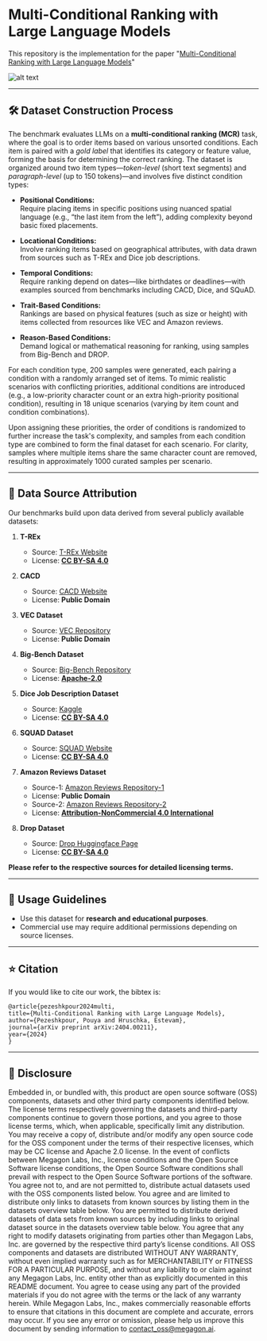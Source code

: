 # Multi-Conditional Ranking with Large Language Models
This repository is the implementation for the paper "[Multi-Conditional Ranking with Large Language Models](https://arxiv.org/pdf/2404.00211)"

![alt text](https://github.com/rit-git/multi-condition-ranking/blob/main/figs/overview-exsir.jpg)

---

## 🛠️ **Dataset Construction Process**

The benchmark evaluates LLMs on a **multi-conditional ranking (MCR)** task, where the goal is to order items based on various unsorted conditions. Each item is paired with a *gold label* that identifies its category or feature value, forming the basis for determining the correct ranking. The dataset is organized around two item types—*token-level* (short text segments) and *paragraph-level* (up to 150 tokens)—and involves five distinct condition types:

- **Positional Conditions:**  
  Require placing items in specific positions using nuanced spatial language (e.g., “the last item from the left”), adding complexity beyond basic fixed placements.

- **Locational Conditions:**  
  Involve ranking items based on geographical attributes, with data drawn from sources such as T-REx and Dice job descriptions.

- **Temporal Conditions:**  
  Require ranking depend on dates—like birthdates or deadlines—with examples sourced from benchmarks including CACD, Dice, and SQuAD.

- **Trait-Based Conditions:**  
  Rankings are based on physical features (such as size or height) with items collected from resources like VEC and Amazon reviews.

- **Reason-Based Conditions:**  
  Demand logical or mathematical reasoning for ranking, using samples from Big-Bench and DROP.

For each condition type, 200 samples were generated, each pairing a condition with a randomly arranged set of items. To mimic realistic scenarios with conflicting priorities, additional conditions are introduced (e.g., a low-priority character count or an extra high-priority positional condition), resulting in 18 unique scenarios (varying by item count and condition combinations).

Upon assigning these priorities, the order of conditions is randomized to further increase the task's complexity, and samples from each condition type are combined to form the final dataset for each scenario. For clarity, samples where multiple items share the same character count are removed, resulting in approximately 1000 curated samples per scenario.


---

## 📝 **Data Source Attribution**

Our benchmarks build upon data derived from several publicly available datasets:

1. **T-REx**  
   - Source: [T-REx Website](https://hadyelsahar.github.io/t-rex/downloads/)  
   - License: **[CC BY-SA 4.0](https://creativecommons.org/licenses/by-sa/4.0/)**
     
2. **CACD**  
   - Source: [CACD Website](https://bcsiriuschen.github.io/CARC/)  
   - License: **Public Domain**

3. **VEC Dataset**  
   - Source: [VEC Repository](https://github.com/TobiasLee/VEC)  
   - License: **Public Domain**
  
4. **Big-Bench Dataset**  
   - Source: [Big-Bench Repository](https://github.com/google/BIG-bench)  
   - License: **[Apache-2.0](https://www.apache.org/licenses/LICENSE-2.0)**

5. **Dice Job Description Dataset**  
   - Source: [Kaggle](https://www.kaggle.com/datasets/PromptCloudHQ/us-technology-jobs-on-dicecom)  
   - License: **[CC BY-SA 4.0](https://creativecommons.org/licenses/by-sa/4.0/)**

6. **SQUAD Dataset**  
   - Source: [SQUAD Website](https://rajpurkar.github.io/SQuAD-explorer/)  
   - License: **[CC BY-SA 4.0](https://creativecommons.org/licenses/by-sa/4.0/)**

7. **Amazon Reviews Dataset**  
   - Source-1: [Amazon Reviews Repository-1](https://github.com/nijianmo/recsys_justification)
   - License: **Public Domain**
   - Source-2: [Amazon Reviews Repository-2](https://github.com/google-research-datasets/MAVE?tab=readme-ov-file)  
   - License: **[Attribution-NonCommercial 4.0 International](https://creativecommons.org/licenses/by-nc/4.0/legalcode.en)**
     
8. **Drop Dataset**  
   - Source: [Drop Huggingface Page](https://huggingface.co/datasets/ucinlp/drop)  
   - License: **[CC BY-SA 4.0](https://creativecommons.org/licenses/by-sa/4.0/)**

**Please refer to the respective sources for detailed licensing terms.**

---

## 🧠 **Usage Guidelines**

- Use this dataset for **research and educational purposes**.  
- Commercial use may require additional permissions depending on source licenses.  

---

## ⭐ **Citation**

If you would like to cite our work, the bibtex is:


    @article{pezeshkpour2024multi,
    title={Multi-Conditional Ranking with Large Language Models},
    author={Pezeshkpour, Pouya and Hruschka, Estevam},
    journal={arXiv preprint arXiv:2404.00211},
    year={2024}
    }

---

## 📜 **Disclosure**
Embedded in, or bundled with, this product are open source software (OSS) components, datasets and other third party components identified below. The license terms respectively governing the datasets and third-party components continue to govern those portions, and you agree to those license terms, which, when applicable, specifically limit any distribution. You may receive a copy of, distribute and/or modify any open source code for the OSS component under the terms of their respective licenses, which may be CC license and Apache 2.0 license. In the event of conflicts between Megagon Labs, Inc., license conditions and the Open Source Software license conditions, the Open Source Software conditions shall prevail with respect to the Open Source Software portions of the software. You agree not to, and are not permitted to, distribute actual datasets used with the OSS components listed below. You agree and are limited to distribute only links to datasets from known sources by listing them in the datasets overview table below. You are permitted to distribute derived datasets of data sets from known sources by including links to original dataset source in the datasets overview table below. You agree that any right to modify datasets originating from parties other than Megagon Labs, Inc. are governed by the respective third party’s license conditions. All OSS components and datasets are distributed WITHOUT ANY WARRANTY, without even implied warranty such as for MERCHANTABILITY or FITNESS FOR A PARTICULAR PURPOSE, and without any liability to or claim against any Megagon Labs, Inc. entity other than as explicitly documented in this README document. You agree to cease using any part of the provided materials if you do not agree with the terms or the lack of any warranty herein. While Megagon Labs, Inc., makes commercially reasonable efforts to ensure that citations in this document are complete and accurate, errors may occur. If you see any error or omission, please help us improve this document by sending information to contact_oss@megagon.ai.

